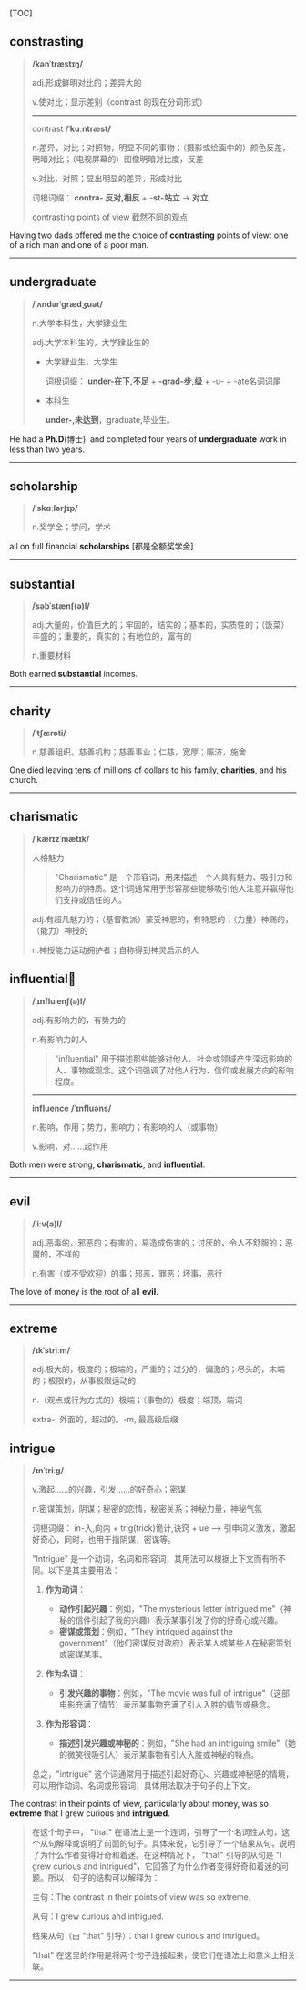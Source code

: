 [TOC]

## constrasting

> **/kənˈtræstɪŋ/**
>
> adj.形成鲜明对比的；差异大的
>
> v.使对比；显示差别（contrast 的现在分词形式）
>
> ---
>
> contrast **/ˈkɑːntræst/**
>
> n.差异，对比；对照物，明显不同的事物；（摄影或绘画中的）颜色反差，明暗对比；（电视屏幕的）图像明暗对比度，反差
>
> v.对比，对照；显出明显的差异，形成对比
>
> 词根词缀： **contra- 反对,相反** + -**st-站立** → **对立**
>
> contrasting points of view
> 截然不同的观点

Having two dads offered me the choice of **contrasting** points of view: one of a rich man and one of a poor man.

---

## undergraduate

> **/ˌʌndərˈɡrædʒuət/**
>
> n.大学本科生，大学肄业生
>
> adj.大学本科生的，大学肄业生的
>
> - 大学肄业生，大学生
>
>   词根词缀： **under-在下,不足** + **-grad-步,级** + -u- + -ate名词词尾
>
> - 本科生
>
>   **under-,未达到**，graduate,毕业生。

He had a **Ph.D**(博士). and completed four years of **undergraduate** work in less than two years. 

---

## scholarship

> **/ˈskɑːlərʃɪp/**
>
> n.奖学金；学问，学术

 all on full financial **scholarships** [都是全额奖学金]

---

## substantial

> **/səbˈstænʃ(ə)l/**
>
> adj.大量的，价值巨大的；牢固的，结实的；基本的，实质性的；（饭菜）丰盛的；重要的，真实的；有地位的，富有的
>
> n.重要材料

Both earned **substantial** incomes.

---

## charity

> **/ˈtʃærəti/**
>
> n.慈善组织，慈善机构；慈善事业；仁慈，宽厚；赈济，施舍

One died leaving tens of millions of dollars to his family, **charities**, and his church.

---

## charismatic

> **/ˌkærɪzˈmætɪk/**
>
> 人格魅力
>
> > "Charismatic" 是一个形容词，用来描述一个人具有魅力、吸引力和影响力的特质。这个词通常用于形容那些能够吸引他人注意并赢得他们支持或信任的人。
>
> adj.有超凡魅力的；（基督教派）蒙受神恩的，有特恩的；（力量）神赐的，（能力）神授的
>
> n.神授能力运动拥护者；自称得到神灵启示的人

## influential🚩

> **/ˌɪnfluˈenʃ(ə)l/**
>
> adj.有影响力的，有势力的
>
> n.有影响力的人
>
> > "influential" 用于描述那些能够对他人、社会或领域产生深远影响的人、事物或观念。这个词强调了对他人行为、信仰或发展方向的影响程度。
>
> ---
>
> **influence** **/ˈɪnfluəns/**
>
> n.影响，作用；势力，影响力；有影响的人（或事物）
>
> v.影响，对……起作用

Both men were strong, **charismatic**, and **influential**.

---

## evil

> **/ˈiːv(ə)l/**
>
> adj.恶毒的，邪恶的；有害的，易造成伤害的；讨厌的，令人不舒服的；恶魔的，不祥的
>
> n.有害（或不受欢迎）的事；邪恶，罪恶；坏事，恶行

The love of money is the root of all **evil**.

---

## extreme

> **/ɪkˈstriːm/**
>
> adj.极大的，极度的；极端的，严重的；过分的，偏激的；尽头的，末端的；极限的，从事极限运动的
>
> n.（观点或行为方式的）极端；（事物的）极度；端顶，端词
>
> extra-, 外面的，超过的。-m, 最高级后缀

## intrigue

> **/ɪnˈtriːɡ/**
>
> v.激起……的兴趣，引发……的好奇心；密谋
>
> n.密谋策划，阴谋；秘密的恋情，秘密关系；神秘力量，神秘气氛
>
> 词根词缀： in-入,向内 + trig(trick)诡计,诀窍 + ue --> 引申词义激发，激起好奇心，同时，也用于指阴谋，密谋等。
>
> "Intrigue" 是一个动词，名词和形容词，其用法可以根据上下文而有所不同。以下是其主要用法：
>
> 1. **作为动词**：
>    - **动作引起兴趣**：例如，"The mysterious letter intrigued me"（神秘的信件引起了我的兴趣）表示某事引发了你的好奇心或兴趣。
>    - **密谋或策划**：例如，"They intrigued against the government"（他们密谋反对政府）表示某人或某些人在秘密策划或密谋某事。
>
> 2. **作为名词**：
>    - **引发兴趣的事物**：例如，"The movie was full of intrigue"（这部电影充满了情节）表示某事物充满了引人入胜的情节或悬念。
>
> 3. **作为形容词**：
>    - **描述引发兴趣或神秘的**：例如，"She had an intriguing smile"（她的微笑很吸引人）表示某事物有引人入胜或神秘的特点。
>
> 总之，"intrigue" 这个词通常用于描述引起好奇心、兴趣或神秘感的情境，可以用作动词、名词或形容词，具体用法取决于句子的上下文。

The contrast in their points of view, particularly about money, was so **extreme** that I grew curious and **intrigued**.

> 在这个句子中， "that" 在语法上是一个连词，引导了一个名词性从句，这个从句解释或说明了前面的句子。具体来说，它引导了一个结果从句，说明了为什么作者变得好奇和着迷。在这种情况下， "that" 引导的从句是 "I grew curious and intrigued"，它回答了为什么作者变得好奇和着迷的问题。所以，句子的结构可以解释为：
>
> 主句：The contrast in their points of view was so extreme. 
>
> 从句：I grew curious and intrigued. 
>
> 结果从句（由 "that" 引导）：that I grew curious and intrigued。
>
> "that" 在这里的作用是将两个句子连接起来，使它们在语法上和意义上相关联。

---

## 